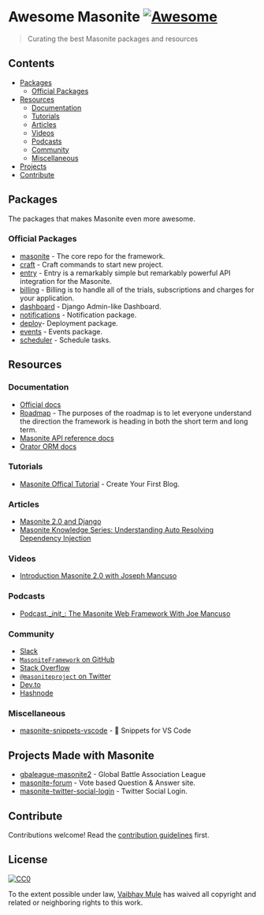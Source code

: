 # Awesome Masonite [![Awesome](https://awesome.re/badge.svg)](https://awesome.re)

> Curating the best Masonite packages and resources


## Contents

- [Packages](#packages)
    - [Official Packages](#official-packages)
- [Resources](#resources)
    - [Documentation](#documentation)
    - [Tutorials](#tutorials)
    - [Articles](#articles)
    - [Videos](#videos)
    - [Podcasts](#podcasts)
    - [Community](#community)
    - [Miscellaneous](#miscellaneous)
- [Projects](#projects)
- [Contribute](#contribute)


## Packages
The packages that makes Masonite even more awesome.
### Official Packages

- [masonite](https://github.com/MasoniteFramework/core) - The core repo for the framework.
- [craft](https://github.com/MasoniteFramework/craft) - Craft commands to start new project.
- [entry](https://github.com/MasoniteFramework/entry) - Entry is a remarkably simple but remarkably powerful API integration for the Masonite. 
- [billing](https://github.com/MasoniteFramework/billing) - Billing is to handle all of the trials, subscriptions and charges for your application.
- [dashboard](https://github.com/MasoniteFramework/dashboard) - Django Admin-like Dashboard.
- [notifications](https://github.com/MasoniteFramework/notifications) - Notification package.
- [deploy](https://github.com/MasoniteFramework/deploy)- Deployment package.
- [events](https://github.com/MasoniteFramework/events) -  Events package.
- [scheduler](https://github.com/MasoniteFramework/scheduler) - Schedule tasks.


## Resources

### Documentation
- [Official docs](https://docs.masoniteproject.com/)
- [Roadmap](https://github.com/MasoniteFramework/roadmap) - The purposes of the roadmap is to let everyone understand the direction the framework is heading in both the short term and long term.
- [Masonite API reference docs](https://reference.masoniteproject.com/)
- [Orator ORM docs](https://orator-orm.com/docs/)

### Tutorials

- [Masonite Offical Tutorial](https://docs.masoniteproject.com/creating-your-first-blog/introduction) - Create Your First Blog.

### Articles

- [Masonite 2.0 and Django](https://medium.com/@idmann509/masonite-2-0-and-django-beb4986d967f)
- [Masonite Knowledge Series: Understanding Auto Resolving Dependency Injection](https://dev.to/masonite/masonite-python-framework-knowledge-series-part-1---understanding-auto-resolving-dependency-injection-14ma)


### Videos

- [Introduction Masonite 2.0 with Joseph Mancuso](https://www.youtube.com/playlist?list=PLdR9bD5hyZiiPv3pmtkSbFOFTE2HIVmhl)

### Podcasts
- [Podcast.\__init__: The Masonite Web Framework With Joe Mancuso](https://www.podcastinit.com/masonite-with-joe-mancuso-episode-174/)

### Community
- [Slack](http://slack.masoniteproject.com/)
- [`MasoniteFramework` on GitHub](https://github.com/MasoniteFramework) 
- [Stack Overflow](https://stackoverflow.com/questions/tagged/masonite)
- [`@masoniteproject` on Twitter](https://twitter.com/masoniteproject)
- [Dev.to](https://dev.to/masonite)
- [Hashnode](https://hashnode.com/n/masonite)

### Miscellaneous
- [masonite-snippets-vscode](https://github.com/nioperas06/masonite-snippets-vscode) - :rocket: Snippets for VS Code

## Projects Made with Masonite
- [gbaleague-masonite2](https://github.com/josephmancuso/gbaleague-masonite2) - Global Battle Association League
- [masonite-forum](https://github.com/nioperas06/masonite-forum]) - Vote based Question & Answer site.
- [masonite-twitter-social-login](https://github.com/vaibhavmule/masonite-twitter-social-login) - Twitter Social Login.


## Contribute

Contributions welcome! Read the [contribution guidelines](CONTRIBUTING.md) first.


## License

[![CC0](https://mirrors.creativecommons.org/presskit/buttons/88x31/svg/cc-zero.svg)](http://creativecommons.org/publicdomain/zero/1.0)

To the extent possible under law, [Vaibhav Mule](https://vaibhavmule.com) has waived all copyright and
related or neighboring rights to this work.

